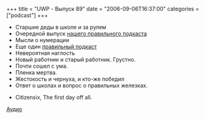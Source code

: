 +++
title = "UWP - Выпуск 89"
date = "2006-09-06T16:37:00"
categories = ["podcast"]
+++


- Старшие деды в школе и за рулем
- Очередной выпуск [нашего правильного подкаста](http://radio-t.russianpodcasting.ru/)
- Мысли о нумерации
- Еще один [правильный подкаст](http://bataline.russianpodcasting.ru/)
- Невероятная наглость
- Новый работник и старый работник. Грустно.
- Почти сошел с ума.
- Пленка мертва.
- Жестокость и чернуха, и кто-же победил
- Ответ о школах и вопрос о правильных железках.


* Сitizensix, The first day off all.

[Аудио](https://podcast.umputun.com/media/ump_podcast89.mp3)
<audio src="https://podcast.umputun.com/media/ump_podcast89.mp3" preload="none">